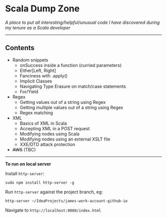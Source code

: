 # Scala Dump Zone

*A place to put all interesting/helpful/unusual code I have discovered during my tenure as a Scala developer*

---

## Contents

- Random snippets
  - onSuccess inside a function (curried parameters)
  - Either[Left, Right]
  - Fanciness with .apply()
  - Implicit Classes
  - Navigating Type Erasure on match/case statements
  - For/Yield
- Regex
  - Getting values out of a string using Regex
  - Getting multiple values out of a string using Regex
  - Regex matching
- XML
  - Basics of XML in Scala
  - Accepting XML in a POST request
  - Modifying nodes using Scala
  - Modifying nodes using an external XSLT file
  - XXE/DTD attack protection
- ~~AWS~~ (TBC)

---

**To run on local server**

Install `http-server`:

    sudo npm install http-server -g

Run `http-server` against the project branch, eg:

    http-server ~/IdeaProjects/james-work-account-github-io

Navigate to `http://localhost:8080/index.html`
